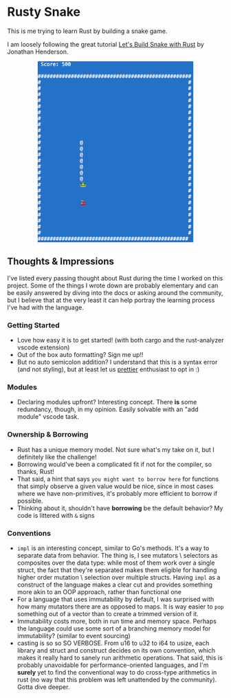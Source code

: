# Rusty Snake

This is me trying to learn Rust by building a snake game.

I am loosely following the great tutorial [Let's Build Snake with Rust](https://blog.scottlogic.com/2020/10/08/lets-build-snake-with-rust.html) by Jonathan Henderson.

<center>
<img src="screenshot.png" />
</center>

## Thoughts & Impressions
I've listed every passing thought about Rust during the time I worked on this project. Some of the things I wrote down are probably elementary and can be easily answered by diving into the docs or asking around the community, but I believe that at the very least it can help portray the learning process I've had with the language.

### Getting Started
* Love how easy it is to get started! (with both cargo and the rust-analyzer vscode extension)
* Out of the box auto formatting? Sign me up!!
* But no auto semicolon addition? I understand that this is a syntax error (and not styling), but at least let us [prettier](https://prettier.io/) enthusiast to opt in :)

### Modules
* Declaring modules upfront? Interesting concept. There **is** some redundancy, though, in my opinion. Easily solvable with an "add module" vscode task.

### Ownership & Borrowing
* Rust has a unique memory model. Not sure what's my take on it, but I definitely like the challenge!
* Borrowing would've been a complicated fit if not for the compiler, so thanks, Rust!
* That said, a hint that says `you might want to borrow here` for functions that simply observe a given value would be nice, since in most cases where we have non-primitives, it's probably more efficient to borrow if possible.
* Thinking about it, shouldn't have **borrowing** be the default behavior? My code is littered with `&` signs

### Conventions
* `impl` is an interesting concept, similar to Go's methods. It's a way to separate data from behavior. The thing is, I see mutators \ selectors as composites over the data type: while most of them work over a single struct, the fact that they're separated makes them eligible for handling higher order mutation \ selection over multiple structs. Having `impl` as a construct of the language makes a clear cut and provides something more akin to an OOP approach, rather than functional one
* For a language that uses immutability by default, I was surprised with how many mutators there are as opposed to maps. It is way easier to `pop` something out of a vector than to create a trimmed version of it.
* Immutability costs more, both in run time and memory space. Perhaps the language could use some sort of a branching memory model for immutability? (similar to event sourcing)
* casting is so so SO VERBOSE. From u16 to u32 to i64 to usize, each library and struct and construct decides on its own convention, which makes it really hard to sanely run arithmetic operations. That said, this is probably unavoidable for performance-oriented languages, and I'm **surely** yet to find the conventional way to do cross-type arithmetics in rust (no way that this problem was left unattended by the community). Gotta dive deeper.